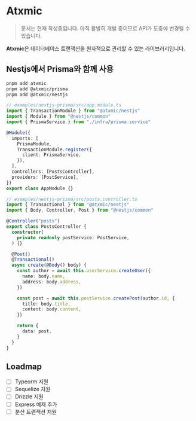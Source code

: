 # Atxmic

> 문서는 현재 작성중입니다.
> 아직 활발히 개발 중이므로 API가 도중에 변경될 수 있습니다.

**Atxmic**은 데이터베이스 트랜잭션을 원자적으로 관리할 수 있는 라이브러리입니다.


## Nestjs에서 Prisma와 함께 사용

```bash
pnpm add atxmic
pnpm add @atxmic/prisma
pnpm add @atxmic/nestjs
```

```typescript
// examples/nestjs-prisma/src/app.module.ts
import { TransactionModule } from "@atxmic/nestjs"
import { Module } from "@nestjs/common"
import { PrismaService } from "./infra/prisma.service"

@Module({
  imports: [
    PrismaModule,
    TransactionModule.register({
      client: PrismaService,
    }),
  ],
  controllers: [PostsController],
  providers: [PostService],
})
export class AppModule {}
```

```typescript
// examples/nestjs-prisma/src/posts.controller.ts
import { Transactional } from "@atxmic/nestjs"
import { Body, Controller, Post } from "@nestjs/common"

@Controller("posts")
export class PostsController {
  constructor(
    private readonly postService: PostService,
  ) {}

  @Post()
  @Transactional()
  async create(@Body() body) {
    const author = await this.userService.createUser({
      name: body.name,
      address: body.address,
    })

    const post = await this.postService.createPost(author.id, {
      title: body.title,
      content: body.content,
    })

    return {
      data: post,
    }
  }
}
```

## Loadmap

- [ ] Typeorm 지원
- [ ] Sequelize 지원
- [ ] Drizzle 지원
- [ ] Express 예제 추가
- [ ] 분산 트랜잭션 지원